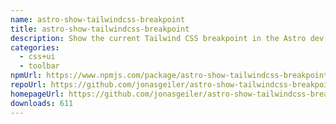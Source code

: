 ```yaml
---
name: astro-show-tailwindcss-breakpoint
title: astro-show-tailwindcss-breakpoint
description: Show the current Tailwind CSS breakpoint in the Astro dev toolbar!
categories:
  - css+ui
  - toolbar
npmUrl: https://www.npmjs.com/package/astro-show-tailwindcss-breakpoint
repoUrl: https://github.com/jonasgeiler/astro-show-tailwindcss-breakpoint
homepageUrl: https://github.com/jonasgeiler/astro-show-tailwindcss-breakpoint#readme
downloads: 611
---
```

